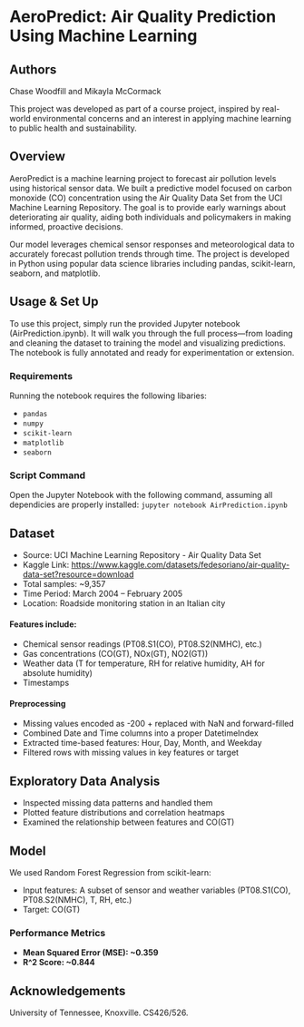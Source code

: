 # AeroPredict: Air Quality Prediction Using Machine Learning

## Authors
Chase Woodfill and Mikayla McCormack

This project was developed as part of a course project, inspired by real-world environmental concerns and an interest in applying machine learning to public health and sustainability.

## Overview
AeroPredict is a machine learning project to forecast air pollution levels using historical sensor data. We built a predictive model focused on carbon monoxide (CO) concentration using the Air Quality Data Set from the UCI Machine Learning Repository. The goal is to provide early warnings about deteriorating air quality, aiding both individuals and policymakers in making informed, proactive decisions.

Our model leverages chemical sensor responses and meteorological data to accurately forecast pollution trends through time. The project is developed in Python using popular data science libraries including pandas, scikit-learn, seaborn, and matplotlib.

## Usage & Set Up
To use this project, simply run the provided Jupyter notebook (AirPrediction.ipynb). It will walk you through the full process—from loading and cleaning the dataset to training the model and visualizing predictions. The notebook is fully annotated and ready for experimentation or extension.

### Requirements
Running the notebook requires the following libaries:
- `pandas`
- `numpy`
- `scikit-learn`
- `matplotlib`
- `seaborn`

### Script Command 
Open the Jupyter Notebook with the following command, assuming all dependicies are properly installed: `jupyter notebook AirPrediction.ipynb`


## Dataset 
- Source: UCI Machine Learning Repository - Air Quality Data Set
- Kaggle Link: https://www.kaggle.com/datasets/fedesoriano/air-quality-data-set?resource=download
- Total samples: ~9,357
- Time Period: March 2004 – February 2005
- Location: Roadside monitoring station in an Italian city

#### Features include:
- Chemical sensor readings (PT08.S1(CO), PT08.S2(NMHC), etc.)
- Gas concentrations (CO(GT), NOx(GT), NO2(GT))
- Weather data (T for temperature, RH for relative humidity, AH for absolute humidity)
- Timestamps

#### Preprocessing
- Missing values encoded as -200 + replaced with NaN and forward-filled
- Combined Date and Time columns into a proper DatetimeIndex
- Extracted time-based features: Hour, Day, Month, and Weekday
- Filtered rows with missing values in key features or target

## Exploratory Data Analysis
- Inspected missing data patterns and handled them
- Plotted feature distributions and correlation heatmaps
- Examined the relationship between features and CO(GT)

## Model
We used Random Forest Regression from scikit-learn:
- Input features: A subset of sensor and weather variables (PT08.S1(CO), PT08.S2(NMHC), T, RH, etc.)
- Target: CO(GT) 

### Performance Metrics
- **Mean Squared Error (MSE): ~0.359**
- **R^2 Score: ~0.844**

## Acknowledgements
University of Tennessee, Knoxville. CS426/526.
